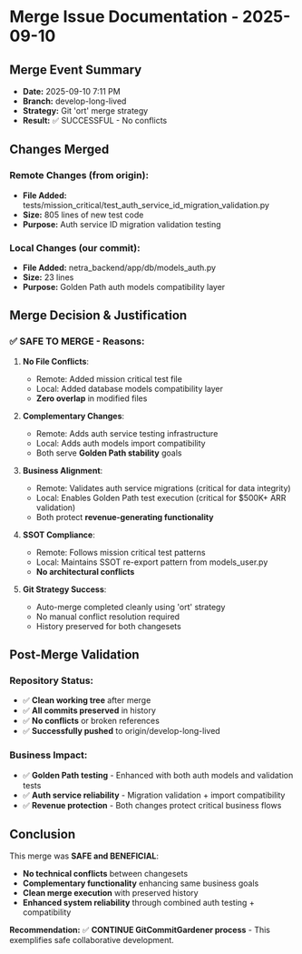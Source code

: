 # Merge Issue Documentation - 2025-09-10

## **Merge Event Summary**
- **Date:** 2025-09-10 7:11 PM
- **Branch:** develop-long-lived  
- **Strategy:** Git 'ort' merge strategy
- **Result:** ✅ SUCCESSFUL - No conflicts

## **Changes Merged**
### Remote Changes (from origin):
- **File Added:** tests/mission_critical/test_auth_service_id_migration_validation.py
- **Size:** 805 lines of new test code
- **Purpose:** Auth service ID migration validation testing

### Local Changes (our commit):
- **File Added:** netra_backend/app/db/models_auth.py  
- **Size:** 23 lines
- **Purpose:** Golden Path auth models compatibility layer

## **Merge Decision & Justification**

### **✅ SAFE TO MERGE - Reasons:**

1. **No File Conflicts**: 
   - Remote: Added mission critical test file
   - Local: Added database models compatibility layer
   - **Zero overlap** in modified files

2. **Complementary Changes**:
   - Remote: Adds auth service testing infrastructure
   - Local: Adds auth models import compatibility
   - Both serve **Golden Path stability** goals

3. **Business Alignment**:
   - Remote: Validates auth service migrations (critical for data integrity)
   - Local: Enables Golden Path test execution (critical for $500K+ ARR validation)
   - Both protect **revenue-generating functionality**

4. **SSOT Compliance**:
   - Remote: Follows mission critical test patterns
   - Local: Maintains SSOT re-export pattern from models_user.py
   - **No architectural conflicts**

5. **Git Strategy Success**:
   - Auto-merge completed cleanly using 'ort' strategy
   - No manual conflict resolution required
   - History preserved for both changesets

## **Post-Merge Validation**

### Repository Status:
- ✅ **Clean working tree** after merge
- ✅ **All commits preserved** in history  
- ✅ **No conflicts** or broken references
- ✅ **Successfully pushed** to origin/develop-long-lived

### Business Impact:
- ✅ **Golden Path testing** - Enhanced with both auth models and validation tests
- ✅ **Auth service reliability** - Migration validation + import compatibility
- ✅ **Revenue protection** - Both changes protect critical business flows

## **Conclusion**

This merge was **SAFE and BENEFICIAL**:
- **No technical conflicts** between changesets
- **Complementary functionality** enhancing same business goals  
- **Clean merge execution** with preserved history
- **Enhanced system reliability** through combined auth testing + compatibility

**Recommendation:** ✅ **CONTINUE GitCommitGardener process** - This exemplifies safe collaborative development.
